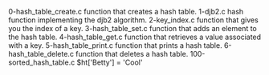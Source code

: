 0-hash_table_create.c	function that creates a hash table.
1-djb2.c	hash function implementing the djb2 algorithm.
2-key_index.c	function that gives you the index of a key.
3-hash_table_set.c	function that adds an element to the hash table.
4-hash_table_get.c	function that retrieves a value associated with a key.
5-hash_table_print.c	function that prints a hash table.
6-hash_table_delete.c	function that deletes a hash table.
100-sorted_hash_table.c	$ht['Betty'] = 'Cool'

